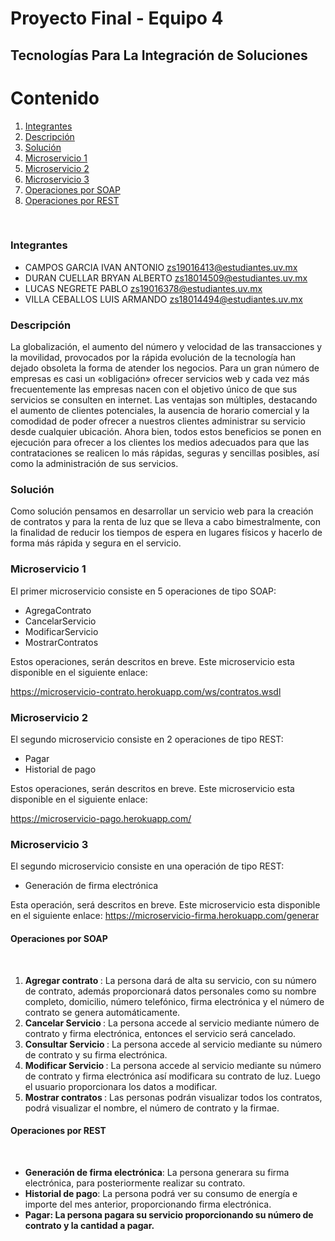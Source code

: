 # Proyecto Final - Equipo 4
## Tecnologías Para La Integración de Soluciones

# Contenido
1. [Integrantes](#Integrantes)
1. [Descripción](#Descripción)
1. [Solución](#Solución)
1. [Microservicio 1](#microservicio-1)
1. [Microservicio 2](#microservicio-2)
1. [Microservicio 3](#microservicio-3)
1. [Operaciones por SOAP](#Operaciones-por-SOAP)
1. [Operaciones por REST](#Operaciones-por-REST)

&nbsp;

### Integrantes
- CAMPOS GARCIA IVAN ANTONIO zs19016413@estudiantes.uv.mx
- DURAN CUELLAR BRYAN ALBERTO zs18014509@estudiantes.uv.mx
- LUCAS NEGRETE PABLO zs19016378@estudiantes.uv.mx
- VILLA CEBALLOS LUIS ARMANDO zs18014494@estudiantes.uv.mx

### Descripción 
<p>
La globalización, el aumento del número y velocidad de las transacciones y la movilidad, provocados por la rápida evolución de la tecnología han dejado obsoleta la forma de atender los negocios. Para un gran número de empresas es casi un «obligación» ofrecer servicios web y cada vez más frecuentemente las empresas nacen con el objetivo único de que sus servicios se consulten en internet. Las ventajas son múltiples, destacando el aumento de clientes potenciales, la ausencia de horario comercial y la comodidad de poder ofrecer a nuestros clientes administrar su servicio desde cualquier ubicación. Ahora bien, todos estos beneficios se ponen en ejecución para ofrecer a los clientes los medios adecuados para que las contrataciones se realicen lo más rápidas, seguras y sencillas posibles, así como la administración de sus servicios.
</p>

### Solución
<p>
Como solución pensamos en desarrollar un servicio web para la creación de contratos y para la renta de luz que se lleva a cabo bimestralmente, con la finalidad de reducir los tiempos de espera en lugares físicos y hacerlo de forma más rápida y segura en el servicio.
</p>

### Microservicio 1

El primer microservicio consiste en 5 operaciones de tipo SOAP:
- AgregaContrato
- CancelarServicio
- ModificarServicio
- MostrarContratos

Estos operaciones, serán descritos en breve. Este microservicio esta disponible en el siguiente enlace:

https://microservicio-contrato.herokuapp.com/ws/contratos.wsdl


### Microservicio 2

El segundo microservicio consiste en 2 operaciones de tipo REST:
- Pagar
- Historial de pago

Estos operaciones, serán descritos en breve. Este microservicio esta disponible en el siguiente enlace:

https://microservicio-pago.herokuapp.com/

### Microservicio 3

El segundo microservicio consiste en una operación de tipo REST:
- Generación de firma electrónica

Esta operación, será descritos en breve. Este microservicio esta disponible en el siguiente enlace:
https://microservicio-firma.herokuapp.com/generar


#### Operaciones por SOAP 

<br>

1. <b>Agregar contrato </b>: La persona dará de alta su servicio, con su número de contrato, además proporcionará datos personales como su nombre completo, domicilio, número telefónico, firma electrónica y el número de contrato se genera automáticamente. <br>
2. <b>Cancelar Servicio </b>: La persona accede al servicio mediante número de contrato y firma electrónica, entonces el servicio será cancelado. 
3. <b>Consultar Servicio </b>: La persona accede al servicio mediante su número de contrato y su firma electrónica. <br>
4. <b>Modificar Servicio </b>: La persona accede al servicio mediante su número de contrato y firma electrónica así modificara su contrato de luz. Luego el usuario proporcionara los datos a modificar. <br>
5. <b>Mostrar contratos </b>: Las personas podrán visualizar todos los contratos, podrá visualizar el nombre, el número de contrato y la firmae. <br>

#### Operaciones por REST 

<br>

- <b>Generación de firma electrónica</b>: La persona generara su firma electrónica, para posteriormente realizar su contrato.
- <b>Historial de pago</b>: La persona podrá ver su consumo de energía e importe del mes anterior, proporcionando firma electrónica.
- <b>Pagar<b>: La persona pagara su servicio proporcionando su número de contrato y la cantidad a pagar.

